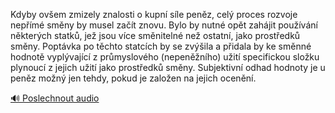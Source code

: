
Kdyby ovšem zmizely znalosti o kupní síle peněz, celý proces rozvoje nepřímé směny by musel začít znovu. Bylo by nutné opět zahájit používání některých statků, jež jsou více směnitelné než ostatní, jako prostředků směny. Poptávka po těchto statcích by se zvýšila a přidala by ke směnné hodnotě vyplývající z průmyslového (nepeněžního) užití specifickou složku plynoucí z jejich užití jako prostředků směny. Subjektivní odhad hodnoty je u peněz možný jen tehdy, pokud je založen na jejich ocenění.

[🔊 Poslechnout audio](/data/7-paragraphs/audio/chapter_78/para_004-Kdyby-ovem-zmizely-znalosti-o-kupn-sle-penz-c.mp3)
